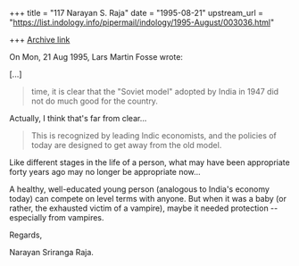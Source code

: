 +++
title = "117 Narayan S. Raja"
date = "1995-08-21"
upstream_url = "https://list.indology.info/pipermail/indology/1995-August/003036.html"

+++
[Archive link](https://list.indology.info/pipermail/indology/1995-August/003036.html)



On Mon, 21 Aug 1995, Lars Martin Fosse wrote:

[...]

> time, it is clear that the "Soviet model" adopted by India in 1947 did not
> do much good for the country.

Actually, I think that's far
from clear...


> This is recognized by leading Indic
> economists, and the policies of today are designed to get away from the old
> model.

Like different stages in the
life of a person, what may have
been appropriate forty years ago
may no longer be appropriate now...

A healthy, well-educated young
person (analogous to India's
economy today) can compete on 
level terms with anyone.  But when
it was a baby (or rather, the 
exhausted victim of a vampire),
maybe it needed protection -- 
especially from vampires.

Regards,


Narayan Sriranga Raja.






